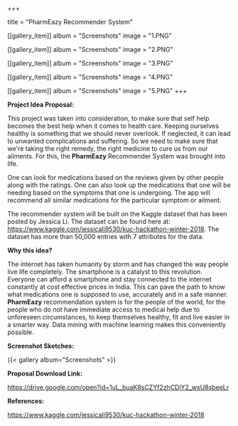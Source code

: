 +++

title = "PharmEazy Recommender System"

[[gallery_item]]
album = "Screenshots"
image = "1.PNG"

[[gallery_item]]
album = "Screenshots"
image = "2.PNG"

[[gallery_item]]
album = "Screenshots"
image = "3.PNG"

[[gallery_item]]
album = "Screenshots"
image = "4.PNG"

[[gallery_item]]
album = "Screenshots"
image = "5.PNG"
+++

**Project Idea Proposal:**

This project was taken into consideration, to make sure that self help becomes the best help when it comes to health care. Keeping ourselves healthy is something that we should never overlook. If neglected, it can lead to unwanted complications and suffering. So we need to make sure that we're taking the right remedy, the right medicine to cure us from our ailments. For this, the **PharmEazy** Recommender System was brought into life.

One can look for medications based on the reviews given by other people along with the ratings. One can also look up the medications that one will be needing based on the symptoms that one is undergoing. The app will recommend all similar medications for the particular symptom or ailment.

The recommender system will be built on the Kaggle dataset that has been posted by Jessica Li. The dataset can be found here at: https://www.kaggle.com/jessicali9530/kuc-hackathon-winter-2018. The dataset has more than 50,000 entries with 7 attributes for the data.

**Why this idea?**

The internet has taken humanity by storm and has changed the way people live life completely. The smartphone is a catalyst to this revolution. Everyone can afford a smartphone and stay connected to the internet constantly at cost effective prices in India. This can pave the path to know what medications one is supposed to use, accurately and in a safe manner. **PharmEazy** recommendation system is for the people of the world, for the people who do not have immediate access to medical help due to unforeseen circumstances, to keep themselves healthy, fit and live easier in a smarter way. Data mining with machine learning makes this conveniently possible.

**Screenshot Sketches:**

{{< gallery album="Screenshots" >}}


**Proposal Download Link:**

https://drive.google.com/open?id=1uL_buaK8sCZYf2zhCDlY2_wsU8sbeeLr

**References:**

https://www.kaggle.com/jessicali9530/kuc-hackathon-winter-2018
